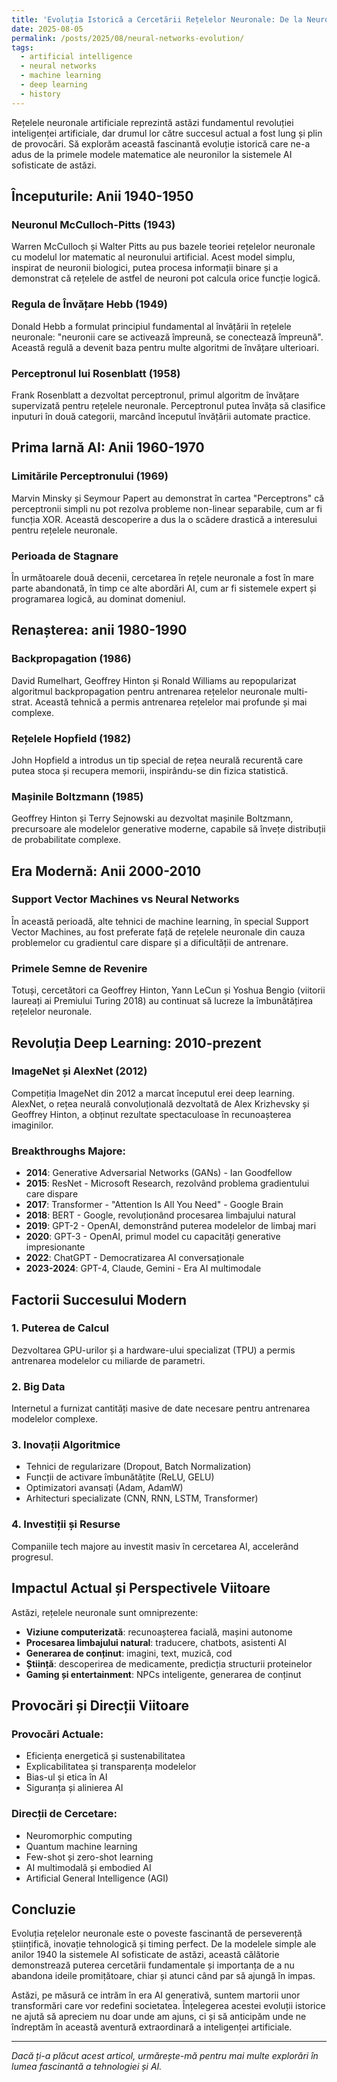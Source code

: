 ```yaml
---
title: 'Evoluția Istorică a Cercetării Rețelelor Neuronale: De la Neuronul McCulloch-Pitts la Era AI Generativă'
date: 2025-08-05
permalink: /posts/2025/08/neural-networks-evolution/
tags:
  - artificial intelligence
  - neural networks
  - machine learning
  - deep learning
  - history
---
```


Rețelele neuronale artificiale reprezintă astăzi fundamentul revoluției inteligenței artificiale, dar drumul lor către succesul actual a fost lung și plin de provocări. Să explorăm această fascinantă evoluție istorică care ne-a adus de la primele modele matematice ale neuronilor la sistemele AI sofisticate de astăzi.

## Începuturile: Anii 1940-1950

### Neuronul McCulloch-Pitts (1943)
Warren McCulloch și Walter Pitts au pus bazele teoriei rețelelor neuronale cu modelul lor matematic al neuronului artificial. Acest model simplu, inspirat de neuronii biologici, putea procesa informații binare și a demonstrat că rețelele de astfel de neuroni pot calcula orice funcție logică.

### Regula de Învățare Hebb (1949)
Donald Hebb a formulat principiul fundamental al învățării în rețelele neuronale: "neuronii care se activează împreună, se conectează împreună". Această regulă a devenit baza pentru multe algoritmi de învățare ulterioari.

### Perceptronul lui Rosenblatt (1958)
Frank Rosenblatt a dezvoltat perceptronul, primul algoritm de învățare supervizată pentru rețelele neuronale. Perceptronul putea învăța să clasifice inputuri în două categorii, marcând începutul învățării automate practice.

## Prima Iarnă AI: Anii 1960-1970

### Limitările Perceptronului (1969)
Marvin Minsky și Seymour Papert au demonstrat în cartea "Perceptrons" că perceptronii simpli nu pot rezolva probleme non-linear separabile, cum ar fi funcția XOR. Această descoperire a dus la o scădere drastică a interesului pentru rețelele neuronale.

### Perioada de Stagnare
În următoarele două decenii, cercetarea în rețele neuronale a fost în mare parte abandonată, în timp ce alte abordări AI, cum ar fi sistemele expert și programarea logică, au dominat domeniul.

## Renașterea: anii 1980-1990

### Backpropagation (1986)
David Rumelhart, Geoffrey Hinton și Ronald Williams au repopularizat algoritmul backpropagation pentru antrenarea rețelelor neuronale multi-strat. Această tehnică a permis antrenarea rețelelor mai profunde și mai complexe.

### Rețelele Hopfield (1982)
John Hopfield a introdus un tip special de rețea neurală recurentă care putea stoca și recupera memorii, inspirându-se din fizica statistică.

### Mașinile Boltzmann (1985)
Geoffrey Hinton și Terry Sejnowski au dezvoltat mașinile Boltzmann, precursoare ale modelelor generative moderne, capabile să învețe distribuții de probabilitate complexe.

## Era Modernă: Anii 2000-2010

### Support Vector Machines vs Neural Networks
În această perioadă, alte tehnici de machine learning, în special Support Vector Machines, au fost preferate față de rețelele neuronale din cauza problemelor cu gradientul care dispare și a dificultății de antrenare.

### Primele Semne de Revenire
Totuși, cercetători ca Geoffrey Hinton, Yann LeCun și Yoshua Bengio (viitorii laureați ai Premiului Turing 2018) au continuat să lucreze la îmbunătățirea rețelelor neuronale.

## Revoluția Deep Learning: 2010-prezent

### ImageNet și AlexNet (2012)
Competiția ImageNet din 2012 a marcat începutul erei deep learning. AlexNet, o rețea neurală convoluțională dezvoltată de Alex Krizhevsky și Geoffrey Hinton, a obținut rezultate spectaculoase în recunoașterea imaginilor.

### Breakthroughs Majore:
- **2014**: Generative Adversarial Networks (GANs) - Ian Goodfellow
- **2015**: ResNet - Microsoft Research, rezolvând problema gradientului care dispare
- **2017**: Transformer - "Attention Is All You Need" - Google Brain
- **2018**: BERT - Google, revoluționând procesarea limbajului natural
- **2019**: GPT-2 - OpenAI, demonstrând puterea modelelor de limbaj mari
- **2020**: GPT-3 - OpenAI, primul model cu capacități generative impresionante
- **2022**: ChatGPT - Democratizarea AI conversaționale
- **2023-2024**: GPT-4, Claude, Gemini - Era AI multimodale

## Factorii Succesului Modern

### 1. Puterea de Calcul
Dezvoltarea GPU-urilor și a hardware-ului specializat (TPU) a permis antrenarea modelelor cu miliarde de parametri.

### 2. Big Data
Internetul a furnizat cantități masive de date necesare pentru antrenarea modelelor complexe.

### 3. Inovații Algoritmice
- Tehnici de regularizare (Dropout, Batch Normalization)
- Funcții de activare îmbunătățite (ReLU, GELU)
- Optimizatori avansați (Adam, AdamW)
- Arhitecturi specializate (CNN, RNN, LSTM, Transformer)

### 4. Investiții și Resurse
Companiile tech majore au investit masiv în cercetarea AI, accelerând progresul.

## Impactul Actual și Perspectivele Viitoare

Astăzi, rețelele neuronale sunt omniprezente:
- **Viziune computerizată**: recunoașterea facială, mașini autonome
- **Procesarea limbajului natural**: traducere, chatbots, asistenti AI
- **Generarea de conținut**: imagini, text, muzică, cod
- **Știință**: descoperirea de medicamente, predicția structurii proteinelor
- **Gaming și entertainment**: NPCs inteligente, generarea de conținut

## Provocări și Direcții Viitoare

### Provocări Actuale:
- Eficiența energetică și sustenabilitatea
- Explicabilitatea și transparența modelelor
- Bias-ul și etica în AI
- Siguranța și alinierea AI

### Direcții de Cercetare:
- Neuromorphic computing
- Quantum machine learning
- Few-shot și zero-shot learning
- AI multimodală și embodied AI
- Artificial General Intelligence (AGI)

## Concluzie

Evoluția rețelelor neuronale este o poveste fascinantă de perseverență științifică, inovație tehnologică și timing perfect. De la modelele simple ale anilor 1940 la sistemele AI sofisticate de astăzi, această călătorie demonstrează puterea cercetării fundamentale și importanța de a nu abandona ideile promițătoare, chiar și atunci când par să ajungă în impas.

Astăzi, pe măsură ce intrăm în era AI generativă, suntem martorii unor transformări care vor redefini societatea. Înțelegerea acestei evoluții istorice ne ajută să apreciem nu doar unde am ajuns, ci și să anticipăm unde ne îndreptăm în această aventură extraordinară a inteligenței artificiale.

---

*Dacă ți-a plăcut acest articol, urmărește-mă pentru mai multe explorări în lumea fascinantă a tehnologiei și AI.*
